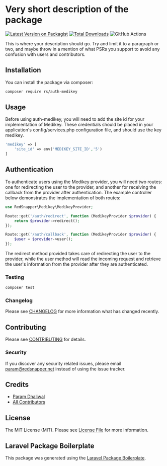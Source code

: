 # Very short description of the package

[![Latest Version on Packagist](https://img.shields.io/packagist/v/rs/auth-medikey.svg?style=flat-square)](https://packagist.org/packages/rs/auth-medikey)
[![Total Downloads](https://img.shields.io/packagist/dt/rs/auth-medikey.svg?style=flat-square)](https://packagist.org/packages/rs/auth-medikey)
![GitHub Actions](https://github.com/rs/auth-medikey/actions/workflows/main.yml/badge.svg)

This is where your description should go. Try and limit it to a paragraph or two, and maybe throw in a mention of what PSRs you support to avoid any confusion with users and contributors.

## Installation

You can install the package via composer:

```bash
composer require rs/auth-medikey
```

## Usage

Before using auth-medikey, you will need to add the site id for your implementation of Medikey. These credentials should be placed in your application's config/services.php configuration file, and should use the key medikey.

```php
'medikey' => [
    'site_id' => env('MEDIKEY_SITE_ID','5')
]
```

## Authentication

To authenticate users using the Medikey provider, you will need two routes: one for redirecting the user to the provider, and another for receiving the callback from the provider after authentication. The example controller below demonstrates the implementation of both routes:

```php
use RedSnapper\Medikey\MedikeyProvider;

Route::get('/auth/redirect', function (MedikeyProvider $provider) {
    return $provider->redirect();
});

Route::get('/auth/callback', function (MedikeyProvider $provider) {
    $user = $provider->user();
});

```

The redirect method provided takes care of redirecting the user to the provider, while the user method will read the incoming request and retrieve the user's information from the provider after they are authenticated.

### Testing

```bash
composer test
```

### Changelog

Please see [CHANGELOG](CHANGELOG.md) for more information what has changed recently.

## Contributing

Please see [CONTRIBUTING](CONTRIBUTING.md) for details.

### Security

If you discover any security related issues, please email param@redsnapper.net instead of using the issue tracker.

## Credits

-   [Param Dhaliwal](https://github.com/rs)
-   [All Contributors](../../contributors)

## License

The MIT License (MIT). Please see [License File](LICENSE.md) for more information.

## Laravel Package Boilerplate

This package was generated using the [Laravel Package Boilerplate](https://laravelpackageboilerplate.com).
